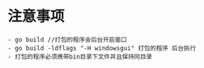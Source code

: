 # 注意事项

    - go build //打包的程序会后台开启窗口
    - go build -ldflags "-H windowsgui" 打包的程序 后台执行
    - 打包的程序必须携带bin目录下文件并且保持同目录
